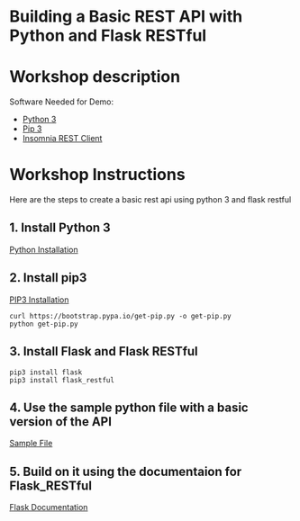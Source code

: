 # Building a Basic REST API with Python and Flask RESTful

# Workshop description
Software Needed for Demo:
- [Python 3](https://www.python.org/downloads/)
- [Pip 3](https://pip.pypa.io/en/stable/installing/)
- [Insomnia REST Client](https://insomnia.rest/)


# Workshop Instructions
Here are the steps to create a basic rest api using python 3 and flask restful

## 1. Install Python 3
[Python Installation](https://realpython.com/installing-python/)

## 2. Install pip3
[PIP3 Installation](https://pip.pypa.io/en/stable/installing/)
```
curl https://bootstrap.pypa.io/get-pip.py -o get-pip.py
python get-pip.py
```
## 3. Install Flask and Flask RESTful
```
pip3 install flask
pip3 install flask_restful
```

## 4. Use the sample python file with a basic version of the API
[Sample File](./main.py)

## 5. Build on it using the documentaion for Flask_RESTful
[Flask Documentation](https://flask-restful.readthedocs.io/en/latest/)

